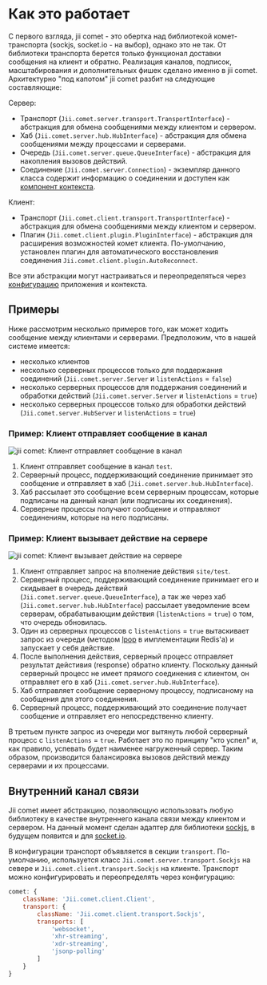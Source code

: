Как это работает
=======

С первого взгляда, jii comet - это обертка над библиотекой комет-транспорта (sockjs, socket.io - на выбор),
однако это не так. От библиотеки транспорта берется только функционал доставки сообщения на клиент и обратно.
Реализация каналов, подписок, масштабирования и дополнительных фишек сделано именно в jii comet. Архитектурно 
"под капотом" jii comet разбит на следующие составляющие:

Сервер:

- Транспорт (`Jii.comet.server.transport.TransportInterface`) - абстракция для обмена сообщениями между клиентом и сервером. 
- Хаб (`Jii.comet.server.hub.HubInterface`) - абстракция для обмена сообщениями между процессами и серверами.
- Очередь (`Jii.comet.server.queue.QueueInterface`) - абстракция для накопления вызовов действий.
- Соединение (`Jii.comet.server.Connection`) - экземпляр данного класса содержит информацию о соединении и доступен
как [компонент контекста](structure-context-components).

Клиент:
- Транспорт (`Jii.comet.client.transport.TransportInterface`) - абстракция для обмена сообщениями между клиентом и сервером. 
- Плагин (`Jii.comet.client.plugin.PluginInterface`) - абстракция для расширения возможностей комет клиента. По-умолчанию,
установлен плагин для автоматического восстановления соединения `Jii.comet.client.plugin.AutoReconnect`.

Все эти абстракции могут настраиваться и переопределяться через [конфигурацию](concept-configurations) приложения и контекста.

## Примеры

Ниже рассмотрим несколько примеров того, как может ходить сообщение между клиентами и серверами. Предположим, что
в нашей системе имеется:
- несколько клиентов
- несколько серверных процессов только для поддержания соединений (`Jii.comet.server.Server` и `listenActions` = `false`)
- несколько серверных процессов для поддержания соединений и обработки действий (`Jii.comet.server.Server` и `listenActions` = `true`)
- несколько серверных процессов только для обработки действий (`Jii.comet.server.HubServer` и `listenActions` = `true`)

### Пример: Клиент отправляет сообщение в канал

![jii comet: Клиент отправляет сообщение в канал](/img/docs/jii-comet-channel-from-client.png)

1. Клиент отправляет сообщение в канал `test`.
2. Серверный процесс, поддерживающий соединение принимает это сообщение и отправляет в хаб (`Jii.comet.server.hub.HubInterface`).
3. Хаб рассылает это сообщение всем серверным процессам, которые подписаны на данный канал (или подписаны их соединения).
4. Серверные процессы получают сообщение и отправляют соединениям, которые на него подписаны.

### Пример: Клиент вызывает действие на сервере

![jii comet: Клиент вызывает действие на сервере](/img/docs/jii-comet-action.png)

1. Клиент отправляет запрос на вполнение действия `site/test`.
2. Серверный процесс, поддерживающий соединение принимает его и скидывает в очередь действий
(`Jii.comet.server.queue.QueueInterface`), а так же через хаб (`Jii.comet.server.hub.HubInterface`) рассылает уведомление
всем серверам, обрабатывающим действия (`listenActions` = `true`) о том, что очередь обновилась.
3. Один из серверных процессов с `listenActions` = `true` вытаскивает запрос из очереди (методом
[lpop](http://redis.io/commands/lpop) в имплементации Redis'а) и запускает у себя действие.
4. После выполнения действия, серверный процесс отправляет результат дейстивия (response) обратно клиенту. Поскольку
данный серверный процесс не имеет прямого соединения с клиентом, он отправляет его в хаб (`Jii.comet.server.hub.HubInterface`).
5. Хаб отправляет сообщение серверному процессу, подписаному на сообщения для этого соединения.
6. Серверный процесс, поддерживающий это соединение получает сообщение и отправляет его непосредственно клиенту.

В третьем пункте запрос из очереди мог вытянуть любой серверный процесс с `listenActions` = `true`. Работает это по
принципу "кто успел" и, как правило, успевать будет наименее нагруженный сервер. Таким образом, производится балансировка
вызовов действий между серверами и их процессами.

## Внутренний канал связи

Jii comet имеет абстракцию, позволяющую использовать любую библиотеку в качестве внутреннего
канала связи между клиентом и сервером. На данный момент сделан адаптер для библиотеки
[sockjs](https://github.com/sockjs/sockjs-client), в будущем появится и для [socket.io](http://socket.io/).

В конфигурации транспорт объявляется в секции `transport`. По-умолчанию, используется класс
`Jii.comet.server.transport.Sockjs` на севере и `Jii.comet.client.transport.Sockjs` на клиенте.
Транспорт можно конфигурировать и переопределять через конфигурацию:

```js
comet: {
    className: 'Jii.comet.client.Client',
    transport: {
        className: 'Jii.comet.client.transport.Sockjs',
        transports: [
            'websocket',
            'xhr-streaming',
            'xdr-streaming',
            'jsonp-polling'
        ]
    }
}
```

